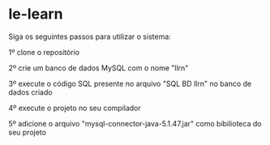 # le-learn

Siga os seguintes passos para utilizar o sistema:

1º clone o repositório

2º crie um banco de dados MySQL com o nome "llrn"

3º execute o código SQL presente no arquivo "SQL BD llrn" no banco de dados criado

4º execute o projeto no seu compilador

5º adicione o arquivo "mysql-connector-java-5.1.47.jar" como bibilioteca do seu projeto
